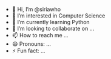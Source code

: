 - 👋 Hi, I’m @siriawho
- 👀 I’m interested in Computer Science
- 🌱 I’m currently learning Python
- 💞️ I’m looking to collaborate on ...
- 📫 How to reach me ...
- 😄 Pronouns: ...
- ⚡ Fun fact: ...

<!---
siriawho/siriawho is a ✨ special ✨ repository because its `README.md` (this file) appears on your GitHub profile.
You can click the Preview link to take a look at your changes.
--->
